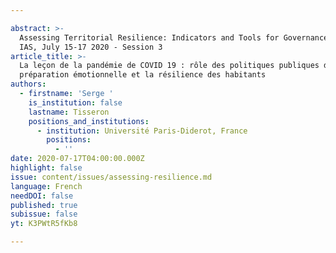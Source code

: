 ```yaml
---

abstract: >-
  Assessing Territorial Resilience: Indicators and Tools for Governance, Paris
  IAS, July 15-17 2020 - Session 3
article_title: >-
  La leçon de la pandémie de COVID 19 : rôle des politiques publiques dans la
  préparation émotionnelle et la résilience des habitants
authors:
  - firstname: 'Serge '
    is_institution: false
    lastname: Tisseron
    positions_and_institutions:
      - institution: Université Paris-Diderot, France
        positions:
          - ''
date: 2020-07-17T04:00:00.000Z
highlight: false
issue: content/issues/assessing-resilience.md
language: French
needDOI: false
published: true
subissue: false
yt: K3PWtR5fKb8

---
```



<Youtube yt="K3PWtR5fKb8" caption="La leçon de la pandémie de COVID 19 "></Youtube>